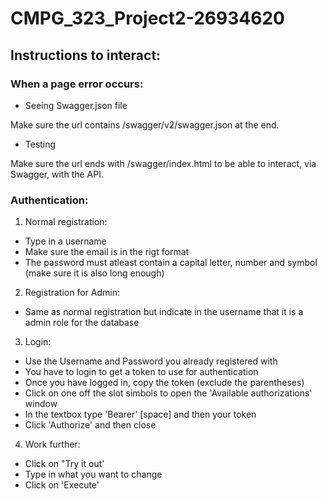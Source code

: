 # CMPG_323_Project2-26934620

## Instructions to interact:
### When a page error occurs:
- Seeing Swagger.json file

Make sure the url contains /swagger/v2/swagger.json at the end.
- Testing

Make sure the url ends with /swagger/index.html to be able to interact, via Swagger, with the API.

### Authentication:
1. Normal registration:
  - Type in a username
  - Make sure the email is in the rigt format
  - The password must atleast contain a capital letter, number and symbol (make sure it is also long enough)

2. Registration for Admin:
  - Same as normal registration but indicate in the username that it is a admin role for the database

3. Login:
  - Use the Username and Password you already registered with
  - You have to login to get a token to use for authentication
  - Once you have logged in, copy the token (exclude the parentheses)
  - Click on one off the slot simbols to open the 'Available authorizations' window
  - In the textbox type 'Bearer' [space] and then your token
  - Click 'Authorize' and then close

4. Work further:
  - Click on "Try it out'
  - Type in what you want to change
  - Click on 'Execute'
